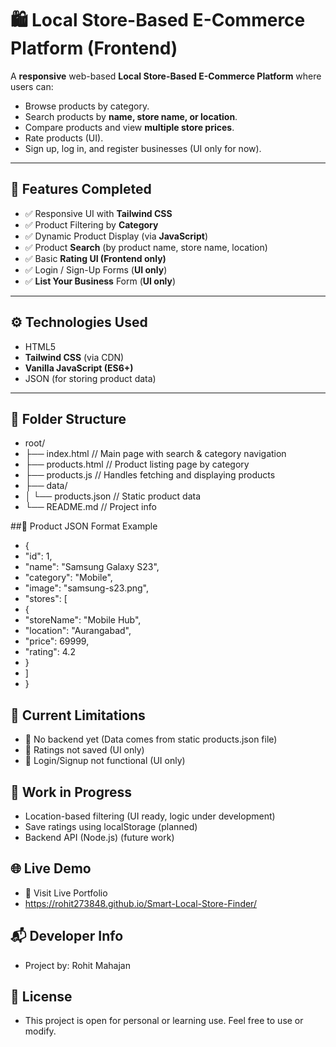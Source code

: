 # 🛍️ Local Store-Based E-Commerce Platform (Frontend)

A **responsive** web-based **Local Store-Based E-Commerce Platform** where users can:

- Browse products by category.
- Search products by **name, store name, or location**.
- Compare products and view **multiple store prices**.
- Rate products (UI).
- Sign up, log in, and register businesses (UI only for now).

---

## 📌 Features Completed

- ✅ Responsive UI with **Tailwind CSS**
- ✅ Product Filtering by **Category**
- ✅ Dynamic Product Display (via **JavaScript**)
- ✅ Product **Search** (by product name, store name, location)
- ✅ Basic **Rating UI (Frontend only)**
- ✅ Login / Sign-Up Forms (**UI only**)
- ✅ **List Your Business** Form (**UI only**)

---

## ⚙️ Technologies Used

- HTML5
- **Tailwind CSS** (via CDN)
- **Vanilla JavaScript (ES6+)**
- JSON (for storing product data)

---

## 📁 Folder Structure
- root/
- ├── index.html        // Main page with search & category navigation
- ├── products.html     // Product listing page by category
- ├── products.js       // Handles fetching and displaying products
- ├── data/
- │   └── products.json // Static product data
- └── README.md         // Project info

##🛒 Product JSON Format Example
- {
-   "id": 1,
-   "name": "Samsung Galaxy S23",
-   "category": "Mobile",
-   "image": "samsung-s23.png",
-   "stores": [
-    {
-    "storeName": "Mobile Hub",
-    "location": "Aurangabad",
-    "price": 69999,
-    "rating": 4.2
-    }
-  ]
- }

## 📖 Current Limitations
- 🚫 No backend yet (Data comes from static products.json file)
- 🚫 Ratings not saved (UI only)
- 🚫 Login/Signup not functional (UI only)

## 🚧 Work in Progress
-  Location-based filtering (UI ready, logic under development)
-  Save ratings using localStorage (planned)
-  Backend API (Node.js) (future work)

## 🌐 Live Demo
- 🔗 Visit Live Portfolio
- https://rohit273848.github.io/Smart-Local-Store-Finder/

## 📬 Developer Info
- Project by: Rohit Mahajan

## 📝 License
- This project is open for personal or learning use. Feel free to use or modify.
